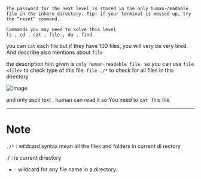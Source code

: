 ```
The password for the next level is stored in the only human-readable file in the inhere directory. Tip: if your terminal is messed up, try the “reset” command.

Commands you may need to solve this level
ls , cd , cat , file , du , find
```
you can `cat` each file but if they have 100 files, you will very be very tired. And describe also mentions about `file`

the description hint given is `only human-readable file ` so you can use `file <file>` to check type of this file. `file ./*` to check for all files in this directory 

![image](https://github.com/user-attachments/assets/e9d03310-ddd4-49bd-a25a-05b876d4aab2)


and only ascii text , human can read it so You need to `cat ` this file   

---
# Note

`./*` : wildcard syntax mean all the files and folders in current di  rectory 

./ : is current directory

* : wildcard for any file name in a directory.

